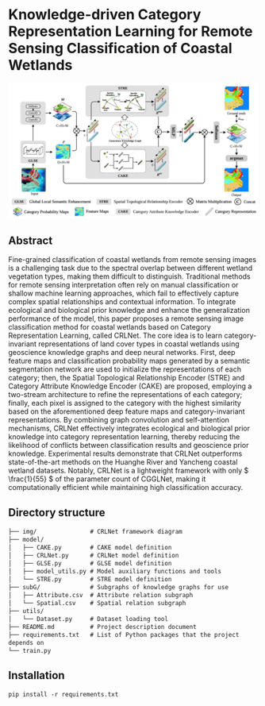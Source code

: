 # Knowledge-driven Category Representation Learning for Remote Sensing Classification of Coastal Wetlands

![CRLNet](.\img\CRLNet.png)

## Abstract

Fine-grained classification of coastal wetlands from remote sensing images is a challenging task due to the spectral overlap between different wetland vegetation types, making them difficult to distinguish. Traditional methods for remote sensing interpretation often rely on manual classification or shallow machine learning approaches, which fail to effectively capture complex spatial relationships and contextual information. To integrate ecological and biological prior knowledge and enhance the generalization performance of the model, this paper proposes a remote sensing image classification method for coastal wetlands based on Category Representation Learning, called CRLNet. The core idea is to learn category-invariant representations of land cover types in coastal wetlands using geoscience knowledge graphs and deep neural networks. First, deep feature maps and classification probability maps generated by a semantic segmentation network are used to initialize the representations of each category; then, the Spatial Topological Relationship Encoder (STRE) and Category Attribute Knowledge Encoder (CAKE) are proposed, employing a two-stream architecture to refine the representations of each category; finally, each pixel is assigned to the category with the highest similarity based on the aforementioned deep feature maps and category-invariant representations. By combining graph convolution and self-attention mechanisms, CRLNet effectively integrates ecological and biological prior knowledge into category representation learning, thereby reducing the likelihood of conflicts between classification results and geoscience prior knowledge. Experimental results demonstrate that CRLNet outperforms state-of-the-art methods on the Huanghe River and Yancheng coastal wetland datasets. Notably, CRLNet is a lightweight framework with only $ \frac{1}{55} $ of the parameter count of CGGLNet, making it computationally efficient while maintaining high classification accuracy.

## Directory structure

```
├── img/               # CRLNet framework diagram
├── model/             
│   ├── CAKE.py        # CAKE model definition
│   ├── CRLNet.py      # CRLNet model definition
│   ├── GLSE.py        # GLSE model definition
│   ├── model_utils.py # Model auxiliary functions and tools
│   └── STRE.py        # STRE model definition
├── subG/              # Subgraphs of knowledge graphs for use
│   ├── Attribute.csv  # Attribute relation subgraph
│   └── Spatial.csv    # Spatial relation subgraph
├── utils/             
│   └── Dataset.py     # Dataset loading tool
├── README.md          # Project description document
├── requirements.txt   # List of Python packages that the project depends on
└── train.py
```

## Installation

````
pip install -r requirements.txt
````



